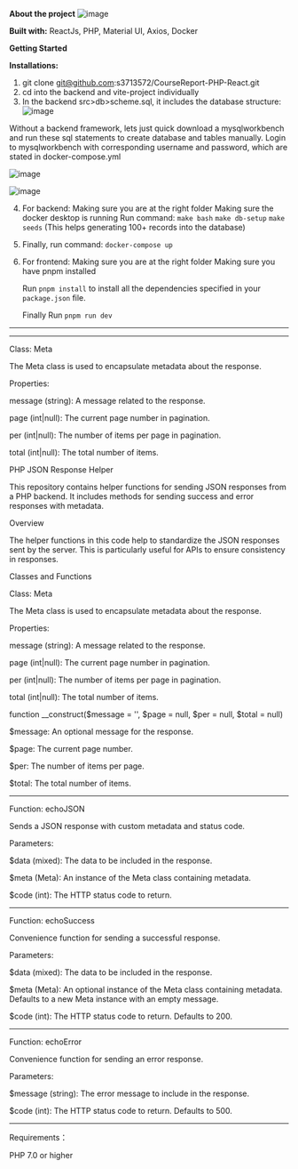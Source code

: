 ****About the project****
![image](https://github.com/user-attachments/assets/69dbef8e-efab-4a29-b65a-047017dbd08a)

**Built with:**
ReactJs,
PHP,
Material UI,
Axios,
Docker

****Getting Started****

**Installations:**
1. git clone git@github.com:s3713572/CourseReport-PHP-React.git
2. cd into the backend and vite-project individually
3. In the backend src>db>scheme.sql, it includes the database structure:
![image](https://github.com/user-attachments/assets/813d2f93-ffa9-4477-a393-fb94ef1c11c8)

Without a backend framework, lets just quick download a mysqlworkbench and run these sql statements to create database and tables manually.
Login to mysqlworkbench with corresponding username and password, which are stated in docker-compose.yml

![image](https://github.com/user-attachments/assets/685d2545-0e0b-42ae-af6d-1e60fe55368b)

![image](https://github.com/user-attachments/assets/628c1d5f-8890-462a-a45d-355f4f1d9d22)



4. For backend:
   Making sure you are at the right folder
   Making sure the docker desktop is running
   Run command: `make bash`
                `make db-setup`
                `make seeds`
   (This helps generating 100+ records into the database)
6. Finally, run command:
   `docker-compose up`

7. For frontend:
   Making sure you are at the right folder
   Making sure you have pnpm installed
   

   Run `pnpm install` to install all the dependencies specified in your `package.json` file.

   Finally Run `pnpm run dev`

-------------------------------------------------------------------------------------------------------------------------

-------------------------------------------------------------------------------------------------------------------------

Class: Meta

The Meta class is used to encapsulate metadata about the response.

Properties:

message (string): A message related to the response.

page (int|null): The current page number in pagination.

per (int|null): The number of items per page in pagination.

total (int|null): The total number of items.


PHP JSON Response Helper

This repository contains helper functions for sending JSON responses from a PHP backend. It includes methods for sending success and error responses with metadata.

Overview

The helper functions in this code help to standardize the JSON responses sent by the server. This is particularly useful for APIs to ensure consistency in responses.

Classes and Functions

Class: Meta

The Meta class is used to encapsulate metadata about the response.

Properties:

message (string): A message related to the response.

page (int|null): The current page number in pagination.

per (int|null): The number of items per page in pagination.

total (int|null): The total number of items.


function __construct($message = '', $page = null, $per = null, $total = null)

$message: An optional message for the response.

$page: The current page number.

$per: The number of items per page.

$total: The total number of items.

-----------------------------------------------

Function: echoJSON

Sends a JSON response with custom metadata and status code.

Parameters:

$data (mixed): The data to be included in the response.

$meta (Meta): An instance of the Meta class containing metadata.

$code (int): The HTTP status code to return.

-----------------------------------------------

Function: echoSuccess

Convenience function for sending a successful response.

Parameters:

$data (mixed): The data to be included in the response.

$meta (Meta): An optional instance of the Meta class containing metadata. Defaults to a new Meta instance with an empty message.

$code (int): The HTTP status code to return. Defaults to 200.

-----------------------------------------------

Function: echoError

Convenience function for sending an error response.

Parameters:

$message (string): The error message to include in the response.

$code (int): The HTTP status code to return. Defaults to 500.

-----------------------------------------------

Requirements：

PHP 7.0 or higher
